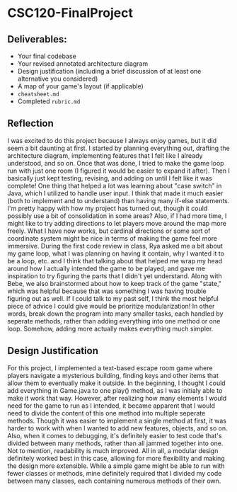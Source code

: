 # CSC120-FinalProject

## Deliverables:
 - Your final codebase
 - Your revised annotated architecture diagram
 - Design justification (including a brief discussion of at least one alternative you considered)
 - A map of your game's layout (if applicable)
 - `cheatsheet.md`
 - Completed `rubric.md`
  
## Reflection

I was excited to do this project because I always enjoy games, but it did seem a bit daunting at first. I started by planning everything out, drafting the architecture diagram, implementing features that I felt like I already understood, and so on. Once that was done, I tried to make the game loop run with just one room (I figured it would be easier to expand it after). Then I basically just kept testing, revising, and adding on until I felt like it was complete! One thing that helped a lot was learning about "case switch" in Java, which I utilized to handle user input. I think that made it much easier (both to implement and to understand) than having many if-else statements. I'm pretty happy with how my project has turned out, though it could possibly use a bit of consolidation in some areas? Also, if I had more time, I might like to try adding directions to let players move around the map more freely. What I have now works, but cardinal directions or some sort of coordinate system might be nice in terms of making the game feel more immersive. During the first code review in class, Rya asked me a bit about my game loop, what I was planning on having it contain, why I wanted it to be a loop, etc. and I think that talking about that helped me wrap my head around how I actually intended the game to be played, and gave me inspiration to try figuring the parts that I didn't yet understand. Along with Bebe, we also brainstormed about how to keep track of the game "state," which was helpful because that was something I was having trouble figuring out as well. If I could talk to my past self, I think the most helpful piece of advice I could give would be prioritize modularization! In other words, break down the program into many smaller tasks, each handled by seperate methods, rather than adding everything into one method or one loop. Somehow, adding more actually makes everything much simpler.

## Design Justification
For this project, I implemented a text-based escape room game where players navigate a mysterious building, finding keys and other items that allow them to eventually make it outside. In the beginning, I thought I could add everything in Game.java to one play() method, as I was initialy able to make it work that way. However, after realizing how many elements I would need for the game to run as I intended, it became apparent that I would need to divide the content of this one method into multiple seperate methods. Though it was easier to implement a single method at first, it was harder to work with when I wanted to add new features, objects, and so on. Also, when it comes to debugging, it's definitely easier to test code that's divided between many methods, rather than all jammed together into one. Not to mention, readability is much improved. All in all, a modular design definitely worked best in this case, allowing for more flexibility and making the design more extensible. While a simple game might be able to run with fewer classes or methods, mine definitely required that I divided my code between many classes, each containing numerous methods of their own.